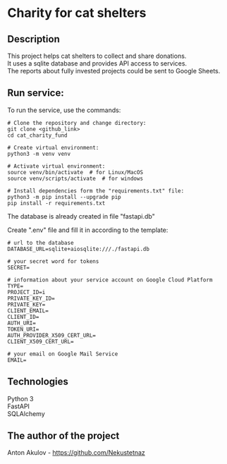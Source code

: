 # Charity for cat shelters

## Description
This project helps cat shelters to collect and share donations.<br>
It uses a sqlite database and provides API access to services.<br>
The reports about fully invested projects could be sent to Google Sheets. 

## Run service:
To run the service, use the commands:
```
# Clone the repository and change directory:
git clone <github_link>
cd cat_charity_fund

# Create virtual environment:
python3 -m venv venv

# Activate virtual environment:
source venv/bin/activate  # for Linux/MacOS
source venv/scripts/activate  # for windows

# Install dependencies form the "requirements.txt" file:
python3 -m pip install --upgrade pip
pip install -r requirements.txt
```

The database is already created in file "fastapi.db"

Create ".env" file and fill it in according to the template:
```
# url to the database
DATABASE_URL=sqlite+aiosqlite:///./fastapi.db

# your secret word for tokens
SECRET=

# information about your service account on Google Cloud Platform
TYPE=
PROJECT_ID=i
PRIVATE_KEY_ID=
PRIVATE_KEY=
CLIENT_EMAIL=
CLIENT_ID=
AUTH_URI=
TOKEN_URI=
AUTH_PROVIDER_X509_CERT_URL=
CLIENT_X509_CERT_URL=

# your email on Google Mail Service
EMAIL=
```

## Technologies
Python 3 <br>
FastAPI <br>
SQLAlchemy <br>

## The author of the project
Anton Akulov - https://github.com/Nekustetnaz
